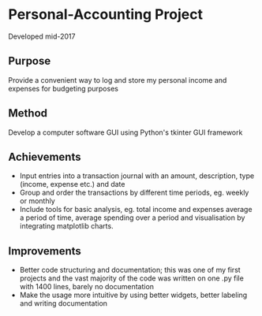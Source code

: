# Personal-Accounting Project

Developed mid-2017

## Purpose

Provide a convenient way to log and store my personal income and expenses for budgeting purposes

## Method

Develop a computer software GUI using Python's tkinter GUI framework

## Achievements

- Input entries into a transaction journal with an amount, description, type (income, expense etc.) and date
- Group and order the transactions by different time periods, eg. weekly or monthly
- Include tools for basic analysis, eg. total income and expenses average a period of time, average spending over a period and visualisation by integrating matplotlib charts.

## Improvements

- Better code structuring and documentation; this was one of my first projects and the vast majority of the code was written on one .py file with 1400 lines, barely no documentation
- Make the usage more intuitive by using better widgets, better labeling and writing documentation
